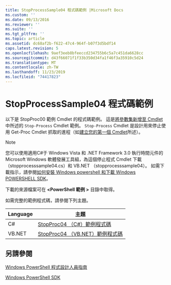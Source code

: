 ```yaml
---
title: StopProcessSample04 程式碼範例 |Microsoft Docs
ms.custom: ''
ms.date: 09/13/2016
ms.reviewer: ''
ms.suite: ''
ms.tgt_pltfrm: ''
ms.topic: article
ms.assetid: dc68af2b-f622-47c4-964f-b07f3d5bdf14
caps.latest.revision: 5
ms.openlocfilehash: 9aef3eeb8bfeeccd234755b6c5a7c451da6628cc
ms.sourcegitcommit: d43f66071f1f33b350d34fa1f46f3a35910c5d24
ms.translationtype: MT
ms.contentlocale: zh-TW
ms.lasthandoff: 11/23/2019
ms.locfileid: "74417823"
---
```

# <a name="stopprocesssample04-code-samples"></a>StopProcessSample04 程式碼範例

以下是 StopProc00 範例 Cmdlet 的程式碼範例。 這是[將參數集新增至 Cmdlet](../cmdlet/adding-parameter-sets-to-a-cmdlet.md)中所述的 `Stop-Process` Cmdlet 範例。 `Stop-Process` Cmdlet 是設計用來停止使用 Get-Proc Cmdlet 抓取的進程（如[建立您的第一個 Cmdlet](../cmdlet/creating-a-cmdlet-without-parameters.md)所述）。

> [!NOTE]
> 您可以使用適用C#于 Windows Vista 和 .NET Framework 3.0 執行時間元件的 Microsoft Windows 軟體發展工具組，為這個停止程式 Cmdlet 下載（stopprocesssample04.cs）和 VB.NET （stopprocesssample04）。 如需下載指示，請參閱[如何安裝 Windows powershell 和下載 Windows POWERSHELL SDK](/powershell/scripting/developer/installing-the-windows-powershell-sdk)。
>
> 下載的來源檔案可在 **\<PowerShell 範例 >** 目錄中取得。

如需完整的範例程式碼，請參閱下列主題。

|Language|主題|
|--------------|-----------|
|C#|[StopProc04 （C#）範例程式碼](./stopprocesssample04-csharp-sample-code.md)|
|VB.NET|[StopProc04 （VB.NET）範例程式碼](./stopprocesssample04-vb-net-sample-code.md)|

## <a name="see-also"></a>另請參閱

[Windows PowerShell 程式設計人員指南](./windows-powershell-programmer-s-guide.md)

[Windows PowerShell SDK](../windows-powershell-reference.md)
